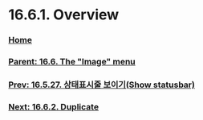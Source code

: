 # 16.6.1. Overview

### [Home](./00-home.md)
### [Parent: 16.6. The "Image" menu](./16-06-00-the-image-menu.md)
### [Prev: 16.5.27. 상태표시줄 보이기(Show statusbar)](./16-05-27-show-statusbar.md)
### [Next: 16.6.2. Duplicate](./16-06-02-duplicate.md)
